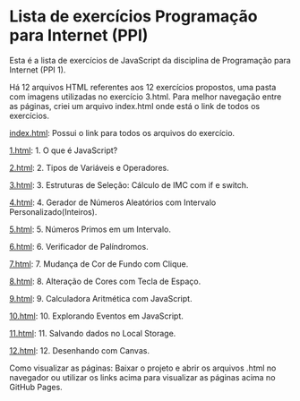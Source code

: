  
# Lista de exercícios Programação para Internet (PPI) 

Esta é a lista de exercícios de JavaScript da disciplina de Programação para Internet (PPI 1). 

Há 12 arquivos HTML referentes aos 12 exercícios propostos, uma pasta com imagens utilizadas no exercício 3.html. Para melhor navegação entre as páginas, criei um arquivo index.html onde está o link de todos os exercícios.

[index.html](https://ecsb100.github.io/ppi1_lista_js/index.html): Possui o link para todos os arquivos do exercício.

[1.html](https://ecsb100.github.io/ppi1_lista_js/1.html): 1. O que é JavaScript?

[2.html](https://ecsb100.github.io/ppi1_lista_js/2.html): 2. Tipos de Variáveis e Operadores.

[3.html](https://ecsb100.github.io/ppi1_lista_js/3.html): 3. Estruturas de Seleção: Cálculo de IMC com if e switch.

[4.html](https://ecsb100.github.io/ppi1_lista_js/4.html): 4. Gerador de Números Aleatórios com Intervalo Personalizado(Inteiros).

[5.html](https://ecsb100.github.io/ppi1_lista_js/5.html): 5. Números Primos em um Intervalo.

[6.html](https://ecsb100.github.io/ppi1_lista_js/6.html): 6. Verificador de Palíndromos.

[7.html](https://ecsb100.github.io/ppi1_lista_js/7.html): 7. Mudança de Cor de Fundo com Clique.

[8.html](https://ecsb100.github.io/ppi1_lista_js/8.html): 8. Alteração de Cores com Tecla de Espaço.

[9.html](https://ecsb100.github.io/ppi1_lista_js/9.html): 9. Calculadora Aritmética com JavaScript.

[10.html](https://ecsb100.github.io/ppi1_lista_js/10.html): 10. Explorando Eventos em JavaScript.

[11.html](https://ecsb100.github.io/ppi1_lista_js/11.html): 11. Salvando dados no Local Storage.

[12.html](https://ecsb100.github.io/ppi1_lista_js/12.html): 12. Desenhando com Canvas.



Como visualizar as páginas: Baixar o projeto e abrir os arquivos .html no navegador ou utilizar os links acima para visualizar as páginas acima no GitHub Pages.

